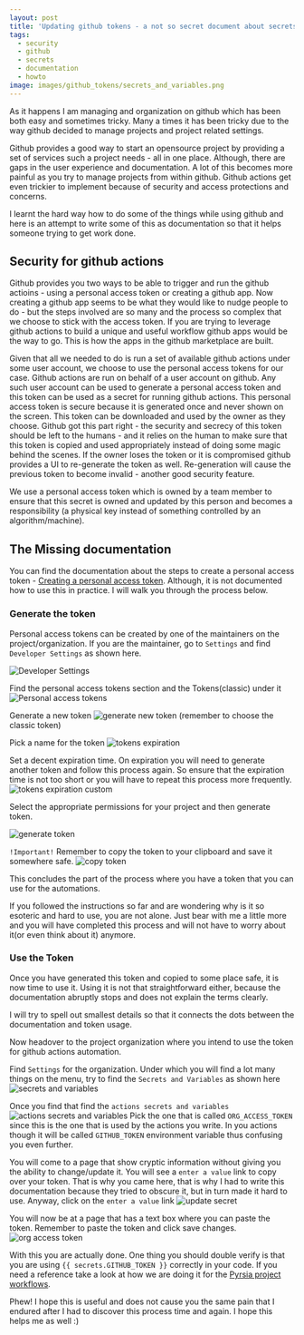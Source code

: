```yaml
---
layout: post
title: 'Updating github tokens - a not so secret document about secrets in github'
tags:
  - security
  - github
  - secrets
  - documentation
  - howto
image: images/github_tokens/secrets_and_variables.png
---
```


As it happens I am managing and organization on github which has been both easy and sometimes tricky. Many a times it has been tricky due to the way github decided to manage projects and project related settings.

Github provides a good way to start an opensource project by providing a set of services such a project needs - all in one place. Although, there are gaps in the user experience and documentation. A lot of this becomes more painful as you try to manage projects from within github. Github actions get even trickier to implement because of security and access protections and concerns.

I learnt the hard way how to do some of the things while using github and here is an attempt to write some of this as documentation so that it helps someone trying to get work done.

## Security for github actions

Github provides you two ways to be able to trigger and run the github actioins - using a personal access token or creating a github app. Now creating a github app seems to be what they would like to nudge people to do - but the steps involved are so many and the process so complex that we choose to stick with the access token.
If you are trying to leverage github actions to build a unique and useful workflow github apps would be the way to go. This is how the apps in the github marketplace are built.

Given that all we needed to do is run a set of available github actions under some user account, we choose to use the personal access tokens for our case.
Github actions are run on behalf of a user account on github. Any such  user account can be used to generate a personal access token and this token can be used as a secret for running github actions. This personal access token is secure because it is generated once and never shown on the screen. This token can be downloaded and used by the owner as they choose.
Github got this part right - the security and secrecy of this token should be left to the humans - and it relies on the human to make sure that this token is copied and used appropriately instead of doing some magic behind the scenes. If the owner loses the token or it is compromised github provides a UI to re-generate the token as well. Re-generation will cause the previous token to become invalid - another good security feature.


We use a personal access token which is owned by a team member to ensure that this secret is owned and updated by this person and becomes a responsibility (a physical key instead of something controlled by an algorithm/machine).


## The Missing documentation

You can find the documentation about the steps to create a personal access token - 
[Creating a personal access token](https://docs.github.com/en/authentication/keeping-your-account-and-data-secure/creating-a-personal-access-token).
Although, it is not documented how to use this in practice. I will walk you through the process below.

### Generate the token
Personal access tokens can be created by one of the maintainers on the project/organization. If you are the maintainer, go to `Settings` and find `Developer Settings` as shown here.

<img src="{{ root_url  }}/images/github_tokens/developer_settings.png" alt="Developer Settings"/>

Find the personal access tokens section and the Tokens(classic) under it
<img src="{{ root_url  }}/images/github_tokens/personal_access_tokens.png" alt="Personal access tokens"/>

Generate a new token
<img src="{{ root_url  }}/images/github_tokens/generate_new_token.png" alt="generate new token"/>
(remember to choose the classic token)

Pick a name for the token
<img src="{{ root_url  }}/images/github_tokens/token_expiration.png" alt="tokens expiration"/>

Set a decent expiration time. On expiration you will need to generate another token and follow this process again. So ensure that the expiration time is not too short or you will have to repeat this process more frequently.
<img src="{{ root_url  }}/images/github_tokens/token_expiration_custom.png" alt="tokens expiration custom"/>

Select the appropriate permissions for your project and then generate token.

<img src="{{ root_url  }}/images/github_tokens/generate_token.png" alt="generate token"/>

`!Important!` Remember to copy the token to your clipboard and save it somewhere safe.
<img src="{{ root_url  }}/images/github_tokens/copy_token.png" alt="copy token"/>

This concludes the part of the process where you have a token that you can use for the automations.

If you followed the instructions so far and are wondering why is it so esoteric and hard to use, you are not alone. Just bear with me a little more and you will have completed this process and will not have to worry about it(or even think about it) anymore.
### Use the Token

Once you have generated this token and copied to some place safe, it is now time to use it. Using it is not that straightforward either, because the documentation abruptly stops and does not explain the terms clearly.

I will try to spell out smallest details so that it connects the dots between the documentation and token usage.

Now headover to the project organization where you intend to use the token for github actions automation.

Find `Settings` for the organization. Under which you will find a lot many things on the menu, try to find the `Secrets and Variables` as shown here
<img src="{{ root_url  }}/images/github_tokens/secrets_and_variables.png" alt="secrets and variables"/>

Once you find that find the `actions secrets and variables`
<img src="{{ root_url  }}/images/github_tokens/actions_secrets_and_variables.png" alt="actions secrets and variables"/>
Pick the one that is called `ORG_ACCESS_TOKEN` since this is the one that is used by the actions you write. In you actions though it will be called `GITHUB_TOKEN` environment variable thus confusing you even further.

You will come to a page that show cryptic information without giving you the ability to change/update it. You will see a `enter a value` link to copy over your token. That is why you came here, that is why I had to write this documentation because they tried to obscure it, but in turn made it hard to use.
Anyway, click on the `enter a value` link
<img src="{{ root_url  }}/images/github_tokens/update_secret.png" alt="update secret"/>

You will now be at a page that has a text box where you can paste the token. Remember to paste the token and click save changes.
<img src="{{ root_url  }}/images/github_tokens/org_access_token.png" alt="org access token"/>

With this you are actually done. One thing you should double verify is that you are using `{{ secrets.GITHUB_TOKEN }}` correctly in your code. If you need a reference take a look at how we are doing it for the [Pyrsia project workflows](https://github.com/pyrsia/pyrsia/blob/main/.github/workflows/rust.yml).

Phew! I hope this is useful and does not cause you the same pain that I endured after I had to discover this process time and again. I hope this helps me as well :)
